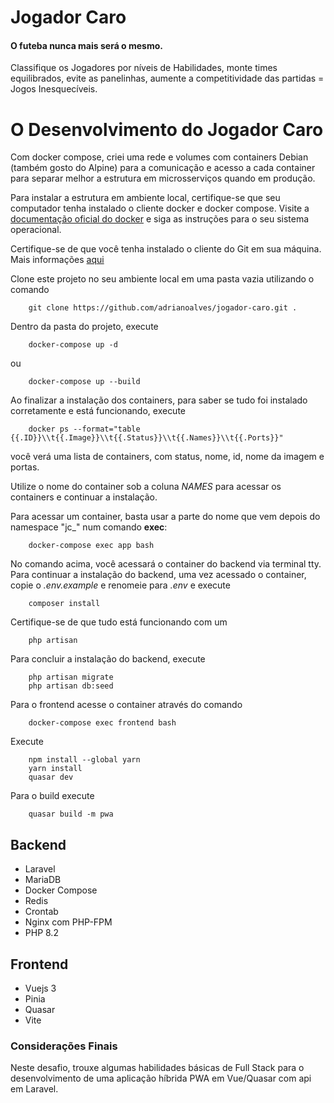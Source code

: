 # Jogador Caro
#### O futeba nunca mais será o mesmo.

Classifique os Jogadores por níveis de Habilidades, monte times equilibrados, evite as panelinhas, aumente a competitividade das partidas = Jogos Inesquecíveis.

# O Desenvolvimento do Jogador Caro

Com docker compose, criei uma rede e volumes com containers Debian (também gosto do Alpine) para a comunicação e acesso a cada container para separar melhor
a estrutura em microsserviços quando em produção.

Para instalar a estrutura em ambiente local, certifique-se que seu computador tenha instalado o cliente docker e docker compose.
Visite a [documentação oficial do docker](https://docs.docker.com/engine/install/) e siga as instruções para o seu sistema operacional.

Certifique-se de que você tenha instalado o cliente do Git em sua máquina. Mais informações [aqui](https://github.com/git-guides/install-git)

Clone este projeto no seu ambiente local em uma pasta vazia utilizando o comando

        git clone https://github.com/adrianoalves/jogador-caro.git .

Dentro da pasta do projeto, execute

        docker-compose up -d
ou

        docker-compose up --build

Ao finalizar a instalação dos containers, para saber se tudo foi instalado corretamente e está funcionando, execute

        docker ps --format="table {{.ID}}\\t{{.Image}}\\t{{.Status}}\\t{{.Names}}\\t{{.Ports}}"

você verá uma lista de containers, com status, nome, id, nome da imagem e portas.

Utilize o nome do container sob a coluna *NAMES* para acessar os containers e continuar a instalação.

Para acessar um container, basta usar a parte do nome que vem depois do namespace "jc_" num comando __exec__:

        docker-compose exec app bash

No comando acima, você acessará o container do backend via terminal tty. 
Para continuar a instalação do backend, uma vez acessado o container, copie o *.env.example* e renomeie para *.env* e execute

        composer install

Certifique-se de que tudo está funcionando com um

        php artisan

Para concluir a instalação do backend, execute

        php artisan migrate
        php artisan db:seed

Para o frontend acesse o container através do comando

        docker-compose exec frontend bash

Execute

        npm install --global yarn
        yarn install
        quasar dev

Para o build execute
        
        quasar build -m pwa

## Backend

- Laravel
- MariaDB
- Docker Compose
- Redis
- Crontab
- Nginx com PHP-FPM
- PHP 8.2

## Frontend

- Vuejs 3
- Pinia
- Quasar
- Vite

### Considerações Finais

Neste desafio, trouxe algumas habilidades básicas de Full Stack para o desenvolvimento de uma aplicação híbrida PWA em Vue/Quasar
com api em Laravel.